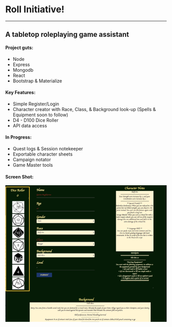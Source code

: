 # Roll Initiative!
----
## A tabletop roleplaying game assistant

#### Project guts:
* Node
* Express
* Mongodb
* React
* Bootstrap & Materialize

#### Key Features:
* Simple Register/Login
* Character creator with Race, Class, & Background look-up (Spells & Equipment soon to follow)
* D4 - D100 Dice Roller
* API data access

#### In Progress:
* Quest logs & Session notekeeper
* Exportable character sheets
* Campaign notator
* Game Master tools


#### Screen Shot:

![alt text](https://github.com/monicaj314/rollinit/blob/tester/character-preview.png "app screen shot")
